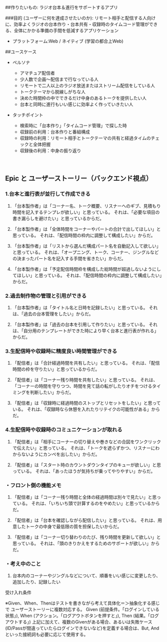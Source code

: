 ##作りたいもの: ラジオ台本＆進行をサポートするアプリ

###目的 (ユーザーに何を達成させたいのか):
リモート相手と配信する人向けに、効率よくラジオの台本作り・台本共有・収録時のタイムコード管理ができる、全体にかかる準備の手間を低減するアプリケーション
- プラットフォーム:Web / ネイティブ (学習の都合上Web)
  

##ユースケース
- ペルソナ
  - アマチュア配信者
  - 少人数で企画〜配信まで行なっている人  
  - リモートで二人以上のラジオ放送またはストリーム配信をしている人
  - トークテーマから脱線しがちな人
  - 決めた時間枠の中でできるだけ中身のあるトークを提供したい人
  - 台本と同時に進行もいい感じに効率よく作っていきたい人
  

- タッチポイント
  - 検索時に「台本作り」「タイムコード管理」で探した時
  - 収録前の利用：台本作りと番組構成
  - 収録時の利用：リモート相手とトークテーマの共有と経過タイムのチェックと全体把握
  - 収録後の利用：中身の振り返り
    
　
## Epic と ユーザーストーリー（バックエンド視点）

### 1.台本と進行表が並行して作成できる

1. 「台本製作者」は「コーナー名、トーク概要、リスナーへのギブ、見積もり時間を記入するテンプレが欲しい」と思っている。
それは、「必要な項目の書き漏らしを避けたい」と思っているからだ。


2. 「台本製作者」は「全体時間をコーナーやパートの合計で出してほしい」と思っている。
それは、「配信時間の枠内に調整して構成したい」からだ。


3. 「台本製作者」は「リストから選んだ構成パート名を自動記入して欲しい」と思っている。 
それは、「オープニング、トーク、コーナー、ジングルなどの決まったパート名を記入する手間を省きたい」からだ。


4. 「台本製作者」は「予定配信時間枠を構成した総時間が超過しないようにしてほしい」と思っている。
それは、「配信時間の枠内に調整して構成したい」からだ。
   

### 2.過去制作物の管理と引用ができる

1. 「台本製作者」は「タイトル名と日時を記録したい」と思っている。
それは、「過去の台本管理をしたい」からだ。


2. 「台本製作者」は「過去の台本を引用して作りたい」と思っている。
それは、「自分用のテンプレートができた時により早く台本と進行表が作れる」からだ。


### 3.生配信時や収録時に精度良い時間管理ができる

1. 「配信者」は「合計経過時間を共有したい」と思っている。 
それは、「配信時間の枠を守りたい」と思っているからだ。


2. 「配信者」は「コーナー残り時間を共有したい」と思っている。 
それは、「コーナーの時間を守りつつ、時間を見て話の転がしたりオチをつけるタイミングを判断したい」からだ。


3. 「配信者」は「収録時に経過時間のストップとリセットをしたい」と思っている。
それは、「収録時なら休憩を入れたりリテイクの可能性がある」からだ。


### 4.生配信時や収録時のコミュニケーションが取れる
1. 「配信者」は「相手にコーナーの切り替えや巻きなどの合図をワンクリックで伝えたい」と思っている。
それは、「トークを遮らずかつ、リスナーにわからないようにカンペを出したい」からだ。
   
2. 「配信者」は「スタート時のカウントダウンタイプのキューが欲しい」と思っている。
それは、「あったほうが気持ちが乗ってやりやすい」からだ。


### ・フロント側の機能メモ
1. 「配信者」は「コーナー残り時間と全体の経過時間は別々で見たい」と思っている。
   それは、「いちいち頭で計算するのをやめたい」と思っているからだ。

2. 「配信者」は「台本を確認しながら配信したい」と思っている。
それは、用意したトークの中身で最低限の質を担保したいからだ。

3. 「配信者」は「コーナー切り替わりのたび、残り時間を更新して欲しい」と思っている。 
それは、「頭のきりかえをするためのサポートが欲しい」からだ。

### ・考え中のこと
1. 台本内のコーナーやジングルなどについて、順番をいい感じに変更したり、追加したり、記録したい


受け入れ条件
   
※Given、When、Thenはテストを書きながら考えて具体化＝＞抽象化する感じで
ユーザーストーリーに複数対応する。 Given (前提条件。「ログインしている状態」), When (アクション。「ログアウトボタンを押すと」), Then (結果。「ログアウトする」)
上記に加えて、複数のGivenがある場合、あるいは失敗ケース (ID/Passが間違っていたらログインできないなど)を定義する場合は、But, And といった接続詞も必要に応じて使用する。

